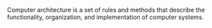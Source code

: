 Computer architecture is a set of rules and methods that describe the
functionality, organization, and implementation of computer systems.
